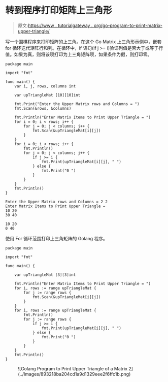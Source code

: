 # 转到程序打印矩阵上三角形

> 原文:[https://www . tutorialgateway . org/go-program-to-print-matrix-upper-triangle/](https://www.tutorialgateway.org/go-program-to-print-matrix-upper-triangle/)

写一个围棋程序来打印矩阵的上三角。在这个 Go Matrix 上三角形示例中，嵌套 for 循环迭代矩阵行和列。在循环中，if 语句(if j >= i)验证列值是否大于或等于行值。如果为真，则将该项打印为上三角矩阵项，如果条件为假，则打印零。

```
package main

import "fmt"

func main() {
    var i, j, rows, columns int

    var upTriangleMat [10][10]int

    fmt.Print("Enter the Upper Matrix rows and Columns = ")
    fmt.Scan(&rows, &columns)

    fmt.Println("Enter Matrix Items to Print Upper Triangle = ")
    for i = 0; i < rows; i++ {
        for j = 0; j < columns; j++ {
            fmt.Scan(&upTriangleMat[i][j])
        }
    }
    for i = 0; i < rows; i++ {
        fmt.Println()
        for j = 0; j < columns; j++ {
            if j >= i {
                fmt.Print(upTriangleMat[i][j], " ")
            } else {
                fmt.Print("0 ")
            }
        }
    }
    fmt.Println()
}
```

```
Enter the Upper Matrix rows and Columns = 2 2
Enter Matrix Items to Print Upper Triangle = 
10 20
30 40

10 20 
0 40 
```

使用 For 循环范围打印上三角矩阵的 Golang 程序。

```
package main

import "fmt"

func main() {

    var upTriangleMat [3][3]int

    fmt.Println("Enter Matrix Items to Print Upper Triangle = ")
    for i, rows := range upTriangleMat {
        for j := range rows {
            fmt.Scan(&upTriangleMat[i][j])
        }
    }
    for i, rows := range upTriangleMat {
        fmt.Println()
        for j := range rows {
            if j >= i {
                fmt.Print(upTriangleMat[i][j], " ")
            } else {
                fmt.Print("0 ")
            }
        }
    }
    fmt.Println()
}
```

<figure class="wp-block-image size-large">![Golang Program to Print Upper Triangle of a Matrix 2](../Images/893218ba204cd1a9d1329eee2f6ffc1b.png)</figure>